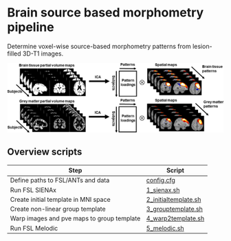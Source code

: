 # Brain source based morphometry pipeline
Determine voxel-wise source-based morphometry patterns from lesion-filled 3D-T1 images.   

![Alt text](images/SBM_methods.png?raw=true "Title")

## Overview scripts

Step | Script
------------- | -------------
Define paths to FSL/ANTs and data | [config.cfg](config.cfg)
Run FSL SIENAx | [1_sienax.sh](1_sienax.sh)
Create initial template in MNI space  | [2_initialtemplate.sh](2_initialtemplate.sh)
Create non-linear group template |  [3_grouptemplate.sh](3_grouptemplate.sh)
Warp images and pve maps to group template |  [4_warp2template.sh](4_warp2template.sh)
Run FSL Melodic | [5_melodic.sh](5_melodic.sh)

